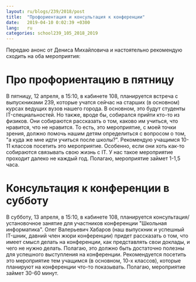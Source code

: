 ```yaml
---
layout: ru/blogs/239/2018/post
title:  "Профориентация и консультация к конференции"
date:   2019-04-10 0:02:39 +0300
lang:   ru
categories: school239_105_2018_2019
---
```


Передаю анонс от Дениса Михайловича и настоятельно рекомендую сходить на оба мероприятия:

Про профориентацию в пятницу
=======

В пятницу, 12 апреля, в 15:10, в кабинете 108, планируется встреча с выпускниками 239,
 которые учатся сейчас на старших (в основном) курсах ведущих вузов нашего города. 
 В основном, это будут студенты IT-специальностей. Но также, вроде бы, собирался прийти кто-то из физиков. 
 Они собираются рассказать о том, каково им учиться, что нравится, что не нравится. 
 То есть, это мероприятие, с моей точки зрения, должно помочь нашим детям определиться с вопросом о том, 
 "а куда же мне идти учиться после школы?". Рекомендую учащимся 10-11 классов посетить это мероприятие. 
  Особенно, если они хоть как-то собираются связывать свою жизнь с IT.
  У нас такое мероприятие проходит далеко не каждый год. Полагаю, мероприятие займет 1-1,5 часа.

Консультация к конференции в субботу
=======

В субботу, 13 апреля, в 15:10, в кабинете 108, планируется консультация/установочное занятие для участников конференции "Школьная информатика".
 Олег Валерьевич Хабаров (наш выпускник и успешный IT-шник, давний член жюри конференции) придет рассказать о том,
 что имеет смысл делать на конференции, как представлять свои доклады, и чего не нужно делать. 
 Полагаю, это должно быть достаточно полезны для успешного выступления на конференции. 
 Рекомендуется посетить это мероприятие тем учащимся (в основном, 10-х классов), которые планируют на конференции что-то показывать.
 Полагаю, мероприятие займет 30-60 минут.
